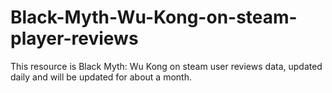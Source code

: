 # Black-Myth-Wu-Kong-on-steam-player-reviews
This resource is Black Myth: Wu Kong on steam user reviews data, updated daily and will be updated for about a month.
